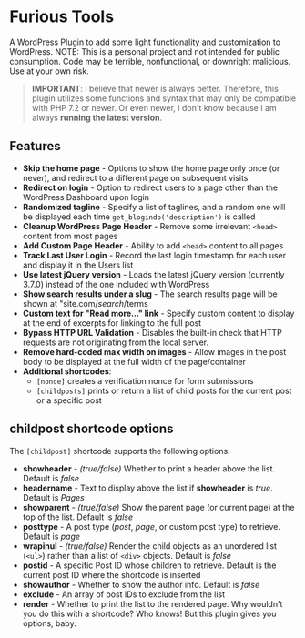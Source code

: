 # Furious Tools
A WordPress Plugin to add some light functionality and customization to WordPress. NOTE: This is a personal project and not intended for public consumption. Code may be terrible, nonfunctional, or downright malicious. Use at your own risk.


> **__IMPORTANT__**: I believe that newer is always better. Therefore, this plugin utilizes some functions and syntax that may only be compatible with PHP 7.2 or newer. Or even newer, I don't know because I am always __running the latest version__.

## Features
* __Skip the home page__ - Options to show the home page only once (or never), and redirect to a different page on subsequent visits
* __Redirect on login__ - Option to redirect users to a page other than the WordPress Dashboard upon login
* __Randomized tagline__ - Specify a list of taglines, and a random one will be displayed each time `get_blogindo('description')` is called
* __Cleanup WordPress Page Header__ - Remove some irrelevant `<head>` content from most pages
* __Add Custom Page Header__ - Ability to add `<head>` content to all pages
* __Track Last User Login__ - Record the last login timestamp for each user and display it in the Users list
* __Use latest jQuery version__ - Loads the latest jQuery version (currently 3.7.0) instead of the one included with WordPress
* __Show search results under a slug__ - The search results page will be shown at "site.com/_search_/terms
* __Custom text for "Read more..." link__ - Specify custom content to display at the end of excerpts for linking to the full post
* __Bypass HTTP URL Validation__ - Disables the built-in check that HTTP requests are not originating from the local server.
* __Remove hard-coded max width on images__ - Allow images in the post body to be displayed at the full width of the page/container
* __Additional shortcodes__:
	* `[nonce]` creates a verification nonce for form submissions
	* `[childposts]` prints or return a list of child posts for the current post or a specific post

## childpost shortcode options
The `[childpost]` shortcode supports the following options:
* __showheader__ - _(true/false)_ Whether to print a header above the list. Default is _false_
* __headername__ - Text to display above the list if **showheader** is _true_. Default is _Pages_
* __showparent__ - _(true/false)_ Show the parent page (or current page) at the top of the list. Default is _false_
* __posttype__ - A post type (_post_, _page_, or custom post type) to retrieve. Default is _page_
* __wrapinul__ - _(true/false)_ Render the child objects as an unordered list (`<ul>`) rather than a list of `<div>` objects. Default is _false_
* __postid__ - A specific Post ID whose children to retrieve. Default is the current post ID where the shortcode is inserted
* __showauthor__ - Whether to show the author info. Default is _false_
* __exclude__ - An array of post IDs to exclude from the list
* __render__ - Whether to print the list to the rendered page. Why wouldn't you do this with a shortcode? Who knows! But this plugin gives you options, baby.
